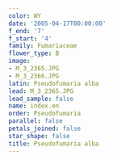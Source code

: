 ```yaml
---
color: WY
date: '2005-04-17T00:00:00'
f_end: '7'
f_start: '4'
family: Fumariaceae
flower_type: B
image:
- M_3_2365.JPG
- M_3_2366.JPG
latin: Pseudofumaria alba
lead: M_3_2365.JPG
lead_sample: false
name: index.en
order: Pseudofumaria
parallel: false
petals_joined: false
star_shape: false
title: Pseudofumaria alba
---
```

